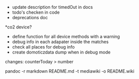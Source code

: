 * update description for timedOut in docs
* todo's checken in code
* deprecations doc

*co2 device?

* define function for all device methods with a warning
* debug info in each adapater inside the matches
* check all places for debug info
* create domoticzdata dump when in debug mode

changes:
counterToday > number

pandoc -r markdown README.md -t mediawiki -o README.wiki